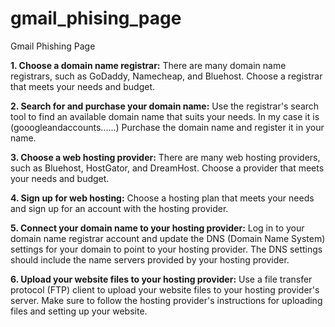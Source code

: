 # gmail_phising_page
Gmail Phishing Page 

**1. Choose a domain name registrar:** There are many domain name registrars, such as GoDaddy, Namecheap, and Bluehost. Choose a registrar that meets your needs and budget.

**2. Search for and purchase your domain name:** Use the registrar's search tool to find an available domain name that suits your needs. In my case it is (gooogleandaccounts......) Purchase the domain name and register it in your name.

**3. Choose a web hosting provider:** There are many web hosting providers, such as Bluehost, HostGator, and DreamHost. Choose a provider that meets your needs and budget.

**4. Sign up for web hosting:** Choose a hosting plan that meets your needs and sign up for an account with the hosting provider.

**5. Connect your domain name to your hosting provider:** Log in to your domain name registrar account and update the DNS (Domain Name System) settings for your domain to point to your hosting provider. The DNS settings should include the name servers provided by your hosting provider.

**6. Upload your website files to your hosting provider:** Use a file transfer protocol (FTP) client to upload your website files to your hosting provider's server. Make sure to follow the hosting provider's instructions for uploading files and setting up your website.


